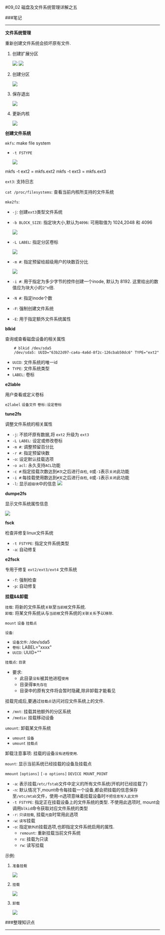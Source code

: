 #09_02 磁盘及文件系统管理详解之五

###笔记

---

**文件系统管理**

重新创建文件系统会损坏原有文件.

1. 创建扩展分区

	![](./img/09_02_1.png "")
	![](./img/09_02_2.png "")	

2. 创建分区

	![](./img/09_02_3.png "")
	
3. 保存退出

	![](./img/09_02_4.png "")
	
4. 更新内核
	
	![](./img/09_02_5.png "")
	
**创建文件系统**

`mkfs`: make file system

* `-t FSTYPE`	

	![](./img/09_02_6.png "")

mkfs -t ext2 = mkfs.ext2
mkfs -t ext3 = mkfs.ext3

`ext3`: 支持日志

`cat /proc/filesystems`: 查看当前内核所支持的文件系统

`mke2fs`:

* `-j`: 创建`ext3`类型文件系统
* `-b BLOCK_SIZE`: 指定块大小,默认为`4096`: 可用取值为 1024,2048 和 4096
		
	![](./img/09_02_7.png "") 
	
* `-L LABEL`: 指定分区卷标

	![](./img/09_02_8.png "") 

* `-m #`: 指定预留给超级用户的块数百分比
	
	![](./img/09_02_9.png "") 

* `-i #`: 用于指定为多少字节的控件创建一个inode, 默认为 8192. 这里给出的数值应为块大小的`2^n`倍.
* `-N #`: 指定inode个数
* `-F`: 强制创建文件系统
* `-E`: 用于指定额外文件系统属性

**blkid**

查询或查看磁盘设备的相关属性

		# blkid /dev/sda5
		/dev/sda5: UUID="63b22d97-ca4a-4a6d-8f2c-126cbab50dc6" TYPE="ext2"
		
* `UUID`: 文件系统的唯一id
* `TYPE`: 文件系统类型
* `LABEL`: 卷标

**e2lable**

用户查看或定义卷标

`e2label` `设备文件` `卷标:设定卷标`

**tune2fs**

调整文件系统的相关属性

* `-j`: 不损坏原有数据,将 `ext2` 升级为 `ext3`
* `-L LABEL`: 设定或修改卷标
* `-m #`: 调整预留百分比
* `-r #`: 指定预留块数
* `-o`: 设定默认挂载选项
* `-o acl`: 永久支持`ACL`功能
* `-c #`:指定挂载次数达到`#次`之后进行`自检`, `0`或`-1`表示`关闭`此功能 
* `-i #`:每挂载使用数达到`#天`之后进行`自检`, `0`或`-1`表示`关闭`此功能
* `-l`: 显示`超级块`中的信息	
	![](./img/09_02_10.png "")
	
**dumpe2fs**

显示文件系统属性信息

![](./img/09_02_11.png "")

**fsck**

检查并修复linux文件系统

* `-t FSTYPE`: 指定文件系统类型
* `-a`: 自动修复

**e2fsck**

专用于修复 `ext2/ext3/ext4` 文件系统

* `-f`: 强制检查
* `-p`: 自动修复

**挂载&&卸载**

`挂载`: 将新的文件系统`关联`至`当前根`文件系统.  
`卸载`: 将某文件系统从与`当前根`文件系统的`关联关系`予以`移除`.

`mount` `设备` `挂载点`

`设备`:

* `设备文件`: /dev/sda5
* `卷标`: LABEL="xxxx"
* `UUID`: UUID+""

`挂载点`: `目录`

* 要求:
	* 此目录`没有`被其他进程`使用`
	* 目录得`事先存在` 
	* 目录中的原有文件将会暂时隐藏,除非卸载才能看见
	
挂载完成后,要通过`挂载点`访问对应文件系统上的文件.

* `/mnt`: 挂载其他额外的分区系统
* `/media`: 挂载移动设备

`umount`: 卸载某文件系统

* `umount` `设备`
* `umount` `挂载点`

卸载注意事项: 挂载的设备`没有进程使用`.


`mount`: 显示当前系统已经挂载的设备及挂载点

`mmount` `[options]` `[-o options]` `DEVICE MOUNT_POINT`

* `-a`: 表示挂载`/etc/fstab`文件中定义的所有文件系统(开机时已经挂载了)  
* `-n`: 默认情况下,mount命令每挂载一个设备,都会把挂载的信息保存至`/etc/mtab`文件，使用-n选项意味着挂载设备时`不把信息写入此文件`  
* `-t FSTYPE`: 指定正在挂载设备上的文件系统的类型. 不使用此选项时, mount会调用`blkid`命令获取对应文件系统的类型
* `-r`: `只读挂载`, 挂载`光盘`时常用此选项
* `-w`: `读写`挂载
* `-o`: 指定`额外的`挂载选项,也即指定文件系统启用的属性.
	* `remount`: 重新挂载当前文件系统
	* `ro`: 挂载为只读
	* `rw`: 读写挂载

示例:

1. `准备挂载`

	![](./img/09_02_12.png "")	
	
2. `挂载`
	
	![](./img/09_02_13.png "")	
	
3. `卸载`

	![](./img/09_02_14.png "")
	
###整理知识点

---